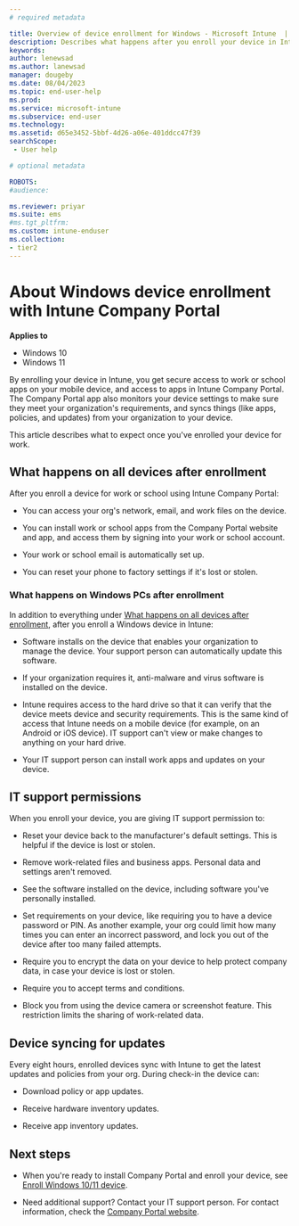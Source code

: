 ```yaml
---
# required metadata

title: Overview of device enrollment for Windows - Microsoft Intune  | Microsoft Docs
description: Describes what happens after you enroll your device in Intune, for Windows 10 and later.   
keywords:
author: lenewsad
ms.author: lanewsad
manager: dougeby 
ms.date: 08/04/2023
ms.topic: end-user-help
ms.prod:
ms.service: microsoft-intune
ms.subservice: end-user
ms.technology:
ms.assetid: d65e3452-5bbf-4d26-a06e-401ddcc47f39
searchScope:
 - User help

# optional metadata

ROBOTS:  
#audience:

ms.reviewer: priyar
ms.suite: ems
#ms.tgt_pltfrm:
ms.custom: intune-enduser
ms.collection:
- tier2
---
```



# About Windows device enrollment with Intune Company Portal  

**Applies to**
- Windows 10  
- Windows 11  

By enrolling your device in Intune, you get secure access to work or school apps on your mobile device, and access to apps in Intune Company Portal. The Company Portal app also monitors your device settings to make sure they meet your organization's requirements, and syncs things (like apps, policies, and updates) from your organization to your device. 

This article describes what to expect once you've enrolled your device for work. 

## What happens on all devices after enrollment  
After you enroll a device for work or school using Intune Company Portal:    

- You can access your org's network, email, and work files on the device.   

- You can install work or school apps from the Company Portal website and app, and access them by signing into your work or school account. 

- Your work or school email is automatically set up.  

- You can reset your phone to factory settings if it's lost or stolen.  

### What happens on Windows PCs after enrollment   
In addition to everything under [What happens on all devices after enrollment](what-happens-if-you-install-the-company-portal-app-and-enroll-your-device-in-intune-windows.md#what-happens-on-all-devices-after-enrollment), after you enroll a Windows device in Intune:   

- Software installs on the device that enables your organization to manage the device. Your support person can automatically update this software.  

- If your organization requires it, anti-malware and virus software is installed on the device. 

- Intune requires access to the hard drive so that it can verify that the device meets device and security requirements. This is the same kind of access that Intune needs on a mobile device (for example, on an Android or iOS device).  IT support can't view or make changes to anything on your hard drive. 

- Your IT support person can install work apps and updates on your device.  

## IT support permissions   
When you enroll your device, you are giving IT support permission to:  

- Reset your device back to the manufacturer's default settings. This is helpful if the device is lost or stolen.   

- Remove work-related files and business apps. Personal data and settings aren't removed.  

- See the software installed on the device, including software you've personally installed.  

- Set requirements on your device, like requiring you to have a device password or PIN. As another example, your org could limit how many times you can enter an incorrect password, and lock you out of the device after too many failed attempts.  

- Require you to encrypt the data on your device to help protect company data, in case your device is lost or stolen.

- Require you to accept terms and conditions.

- Block you from using the device camera or screenshot feature. This restriction limits the sharing of work-related data.  

## Device syncing for updates  

Every eight hours, enrolled devices sync with Intune to get the latest updates and policies from your org. During check-in the device can: 

- Download policy or app updates.  

- Receive hardware inventory updates.  

- Receive app inventory updates.  


## Next steps  

* When you're ready to install Company Portal and enroll your device, see [Enroll Windows 10/11 device](enroll-windows-10-device.md).  

* Need additional support? Contact your IT support person. For contact information, check the [Company Portal website](https://go.microsoft.com/fwlink/?linkid=2010980).  
